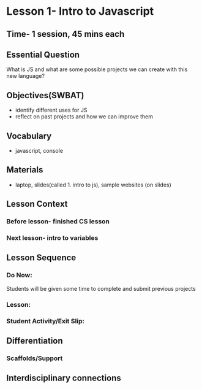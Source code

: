 # Lesson 1- Intro to Javascript
## Time- 1 session, 45 mins each

## Essential Question
What is JS and what are some possible projects we can create with this new language?

## Objectives(SWBAT)
  * identify different uses for JS
  * reflect on past projects and how we can improve them

## Vocabulary
  * javascript, console
  
## Materials
  * laptop, slides(called 1. intro to js), sample websites (on slides)

## Lesson Context
### Before lesson- finished CS lesson
### Next lesson- intro to variables

## Lesson Sequence
### Do Now:
Students will be given some time to complete and submit previous projects
### Lesson:
### Student Activity/Exit Slip:

## Differentiation
### Scaffolds/Support

## Interdisciplinary connections
